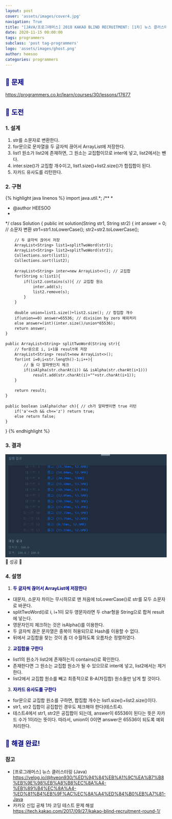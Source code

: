 ```yaml
---
layout: post
cover: 'assets/images/cover4.jpg'
navigation: True
title: "[JAVA/프로그래머스] 2018 KAKAO BLIND RECRUITMENT: [1차] 뉴스 클러스터링"
date: 2020-11-15 00:00:00
tags: programmers
subclass: 'post tag-programmers'
logo: 'assets/images/ghost.png'
author: heesoo
categories: programmers
---
```

## <span style="color:navy">👀 문제</span>
<https://programmers.co.kr/learn/courses/30/lessons/17677>

## <span style="color:navy">👊 도전</span>

### 1. 설계
1. str를 소문자로 변환한다.
2. for문으로 문자열을 두 글자씩 끊어서 ArrayList에 저장한다.
3. list1 원소가 list2에 존재하면, 그 원소는 교집합이므로 inter에 넣고, list2에서는 뺀다.
4. inter.size()가 교집합 개수이고, list1.size()+list2.size()가 합집합이 된다.
5. 자카드 유사도를 리턴한다.


### 2. 구현 
{% highlight java linenos %}
import java.util.*;
/**
 *
 * @author HEESOO
 *
 */
class Solution {
    public int solution(String str1, String str2) {
        int answer = 0;
        // 소문자 변환
        str1=str1.toLowerCase();
        str2=str2.toLowerCase();
        
        // 두 글자씩 끊어서 저장
        ArrayList<String> list1=splitTwoWord(str1);
        ArrayList<String> list2=splitTwoWord(str2);
        Collections.sort(list1);
        Collections.sort(list2);
        
        ArrayList<String> inter=new ArrayList<>(); // 교집합
        for(String s:list1){
            if(list2.contains(s)){ // 교집합 원소
                inter.add(s);
                list2.remove(s);
            }
        }
        
        double union=list1.size()+list2.size(); // 합집합 개수
        if(union==0) answer=65536; // division by zero 예외처리
        else answer=(int)(inter.size()/union*65536);
        return answer;
    }
    
    public ArrayList<String> splitTwoWord(String str){
        // for문으로 i, i+1을 result에 저장
        ArrayList<String> result=new ArrayList<>();
        for(int i=0;i<str.length()-1;i++){
            // 둘 다 알파벳인지 체크
            if(isAlpha(str.charAt(i)) && isAlpha(str.charAt(i+1)))
                result.add(str.charAt(i)+""+str.charAt(i+1));
        }
        
        return result;
    }
    
    public boolean isAlpha(char ch){ // ch가 알파벳이면 true 리턴
        if('a'<=ch && ch<='z') return true;
        else return false;
    }
}
{% endhighlight %}

### 3. 결과
![실행결과](./assets/images/201115_1.PNG)
🤟 성공 🤟  


### 4. 설명
1. **<span style="color:navy">두 글자씩 끊어서 ArrayList에 저장한다</span>**
- 대문자, 소문자 차이는 무시하므로 맨 처음에 toLowerCase()로 str를 모두 소문자로 바꾼다.
- splitTwoWord()로 i, i+1이 모두 영문자라면 두 char형을 String으로 합쳐 result에 넣는다.
- 영문자인지 체크하는 것은 isAlpha()를 이용한다.
- 두 글자씩 끊은 문자열은 중복이 허용되므로 Hash를 이용할 수 없다.
- 뒤에서 교집합을 찾는 것이 좀 더 수월하도록 오름차순 정렬하였다.

2. **<span style="color:navy">교집합을 구한다</span>**
- list1의 원소가 list2에 존재하는지 contains()로 확인한다.
- 존재한다면 그 원소는 교집합 원소가 될 수 있으므로 inter에 넣고, list2에서는 제거한다.
- list2에서 교집합 원소를 빼고 최종적으로 B-A(차집합) 원소들만 남게 할 것이다.

3. **<span style="color:navy">자카드 유사도를 구한다</span>**
- for문으로 교집합 원소를 구하면, 합집합 개수는 list1.size()+list2.size()이다.
- str1, str2 집합이 공집합인 경우도 체크해야 한다(테스트4).
- 테스트4에서 str1, str2은 공집합이 되는데, answer이 65536이 된다는 뜻은 자카드 수가 1이라는 뜻이다. 따라서, union이 0이면 answer은 65536이 되도록 예외 처리한다. 

## <span style="color:navy">👏 해결 완료!</span>

### 참고
- [프로그래머스] 뉴스 클러스터링 (Java) <https://velog.io/@hyeon930/%ED%94%84%EB%A1%9C%EA%B7%B8%EB%9E%98%EB%A8%B8%EC%8A%A4-%EB%89%B4%EC%8A%A4-%ED%81%B4%EB%9F%AC%EC%8A%A4%ED%84%B0%EB%A7%81-Java>
- 카카오 신입 공채 1차 코딩 테스트 문제 해설 <https://tech.kakao.com/2017/09/27/kakao-blind-recruitment-round-1/>